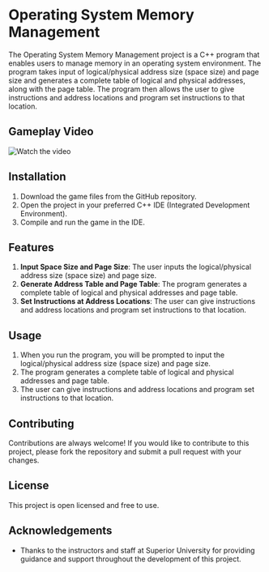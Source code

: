 # Operating System Memory Management

The Operating System Memory Management project is a C++ program that enables users to manage memory in an operating system environment. The program takes input of logical/physical address size (space size) and page size and generates a complete table of logical and physical addresses, along with the page table. The program then allows the user to give instructions and address locations and program set instructions to that location.

## Gameplay Video

![Watch the video](https://github.com/muneeb787/memory-management-operating-system/assets/133331694/aceebe46-8240-4b79-bdb2-45c435e0b70a)

## Installation

1. Download the game files from the GitHub repository.
2. Open the project in your preferred C++ IDE (Integrated Development Environment).
3. Compile and run the game in the IDE.

## Features

1. **Input Space Size and Page Size**: The user inputs the logical/physical address size (space size) and page size.
2. **Generate Address Table and Page Table**: The program generates a complete table of logical and physical addresses and page table.
3. **Set Instructions at Address Locations**: The user can give instructions and address locations and program set instructions to that location.

## Usage

1. When you run the program, you will be prompted to input the logical/physical address size (space size) and page size.
2. The program generates a complete table of logical and physical addresses and page table.
3. The user can give instructions and address locations and program set instructions to that location.

## Contributing

Contributions are always welcome! If you would like to contribute to this project, please fork the repository and submit a pull request with your changes.

## License

This project is open licensed and free to use.

## Acknowledgements

- Thanks to the instructors and staff at Superior University for providing guidance and support throughout the development of this project.
